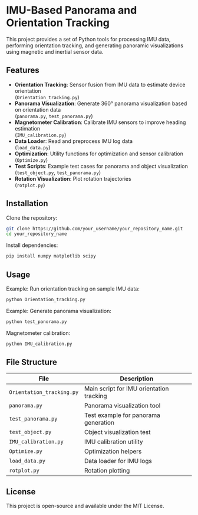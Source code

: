 
# IMU-Based Panorama and Orientation Tracking

This project provides a set of Python tools for processing IMU data, performing orientation tracking, and generating panoramic visualizations using magnetic and inertial sensor data.

## Features

- **Orientation Tracking**: Sensor fusion from IMU data to estimate device orientation  
  (`Orientation_tracking.py`)
- **Panorama Visualization**: Generate 360° panorama visualization based on orientation data  
  (`panorama.py`, `test_panorama.py`)
- **Magnetometer Calibration**: Calibrate IMU sensors to improve heading estimation  
  (`IMU_calibration.py`)
- **Data Loader**: Read and preprocess IMU log data  
  (`load_data.py`)
- **Optimization**: Utility functions for optimization and sensor calibration  
  (`Optimize.py`)
- **Test Scripts**: Example test cases for panorama and object visualization  
  (`test_object.py`, `test_panorama.py`)
- **Rotation Visualization**: Plot rotation trajectories  
  (`rotplot.py`)

## Installation

Clone the repository:

```bash
git clone https://github.com/your_username/your_repository_name.git
cd your_repository_name
```

Install dependencies:

```bash
pip install numpy matplotlib scipy
```

## Usage

Example: Run orientation tracking on sample IMU data:

```bash
python Orientation_tracking.py
```

Example: Generate panorama visualization:

```bash
python test_panorama.py
```

Magnetometer calibration:

```bash
python IMU_calibration.py
```

## File Structure

| File | Description |
| ---- | ----------- |
| `Orientation_tracking.py` | Main script for IMU orientation tracking |
| `panorama.py` | Panorama visualization tool |
| `test_panorama.py` | Test example for panorama generation |
| `test_object.py` | Object visualization test |
| `IMU_calibration.py` | IMU calibration utility |
| `Optimize.py` | Optimization helpers |
| `load_data.py` | Data loader for IMU logs |
| `rotplot.py` | Rotation plotting |

## License

This project is open-source and available under the MIT License.
